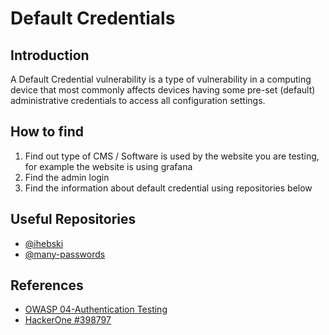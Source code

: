 # Default Credentials

## Introduction
A Default Credential vulnerability is a type of vulnerability in a computing device that most commonly affects devices having some pre-set (default) administrative credentials to access all configuration settings.

## How to find
1. Find out type of CMS / Software is used by the website you are testing, for example the website is using grafana
2. Find the admin login
3. Find the information about default credential using repositories below

## Useful Repositories
- [@ihebski](https://github.com/ihebski/DefaultCreds-cheat-sheet)
- [@many-passwords](https://github.com/many-passwords/many-passwords)

## References
- [OWASP 04-Authentication Testing](https://owasp.org/www-project-web-security-testing-guide/latest/4-Web_Application_Security_Testing/04-Authentication_Testing/02-Testing_for_Default_Credentials)
- [HackerOne #398797](https://hackerone.com/reports/398797)
